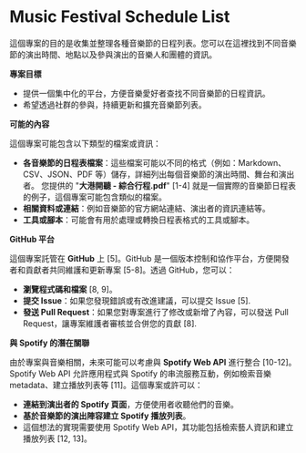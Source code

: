 # Music Festival Schedule List

這個專案的目的是收集並整理各種音樂節的日程列表。您可以在這裡找到不同音樂節的演出時間、地點以及參與演出的音樂人和團體的資訊。

**專案目標**

*   提供一個集中化的平台，方便音樂愛好者查找不同音樂節的日程資訊。
*   希望透過社群的參與，持續更新和擴充音樂節列表。

**可能的內容**

這個專案可能包含以下類型的檔案或資訊：

*   **各音樂節的日程表檔案**：這些檔案可能以不同的格式（例如：Markdown、CSV、JSON、PDF 等）儲存，詳細列出每個音樂節的演出時間、舞台和演出者。 您提供的 "**大港開聽 - 綜合行程.pdf**" [1-4] 就是一個實際的音樂節日程表的例子，這個專案可能包含類似的檔案。
*   **相關資料或連結**：例如音樂節的官方網站連結、演出者的資訊連結等。
*   **工具或腳本**：可能會有用於處理或轉換日程表格式的工具或腳本。

**GitHub 平台**

這個專案託管在 **GitHub** 上 [5]。GitHub 是一個版本控制和協作平台，方便開發者和貢獻者共同維護和更新專案 [5-8]。透過 GitHub，您可以：

*   **瀏覽程式碼和檔案** [8, 9]。
*   **提交 Issue**：如果您發現錯誤或有改進建議，可以提交 Issue [5].
*   **發送 Pull Request**：如果您對專案進行了修改或新增了內容，可以發送 Pull Request，讓專案維護者審核並合併您的貢獻 [8].

**與 Spotify 的潛在關聯**

由於專案與音樂相關，未來可能可以考慮與 **Spotify Web API** 進行整合 [10-12]。Spotify Web API 允許應用程式與 Spotify 的串流服務互動，例如檢索音樂 metadata、建立播放列表等 [11]。這個專案或許可以：

*   **連結到演出者的 Spotify 頁面**，方便使用者收聽他們的音樂。
*   **基於音樂節的演出陣容建立 Spotify 播放列表**。
*   這個想法的實現需要使用 Spotify Web API，其功能包括檢索藝人資訊和建立播放列表 [12, 13]。
